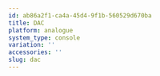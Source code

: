 ```yaml
---
id: ab86a2f1-ca4a-45d4-9f1b-560529d670ba
title: DAC
platform: analogue
system_type: console
variation: ''
accessories: ''
slug: dac
---
```

